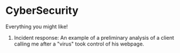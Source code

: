 # CyberSecurity
Everything you might like!

1) Incident response: An example of a preliminary analysis of a client calling me after a "virus" took control of his webpage.
